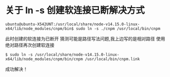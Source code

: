 # 关于 ln -s 创建软连接已断解决方式

```
ubuntu@ubuntu-X542UNT:/usr/local/share/node-v14.15.0-linux-x64/lib/node_modules/cnpm/bin$ sudo ln -s ./cnpm /usr/local/bin/cnpm
```

此时创建的软连接为已断开
猜测可能是路径写法问题,我上边写的是相对路径
使用绝对路径再次创建软连接

```
$ sudo ln -s /usr/local/share/node-v14.15.0-linux-x64/lib/node_modules/cnpm/bin/cnpm /usr/local/bin/cnpm.link
```
成功解决！

